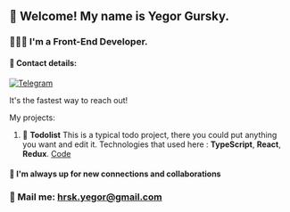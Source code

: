 ## 👋 Welcome! My name is Yegor Gursky.
### 👨🏻‍💻 I'm a Front-End Developer.
#### 🤝 Contact details:
[![Telegram](https://img.shields.io/badge/-Telegram-282c34?style=for-the-badge&logo=telegram)](https://t.me/rzhavoevremya)

It's the fastest way to reach out!

My projects: 
1. 📝 **Todolist**
   This is a typical todo project, there you could put anything you want and edit it. Technologies that used here : **TypeScript**, **React**, **Redux**. [Code](https://github.com/hrsk/main-todolist)

#### 🎯 I'm  always up for new connections and collaborations

### 💌 Mail me: hrsk.yegor@gmail.com

